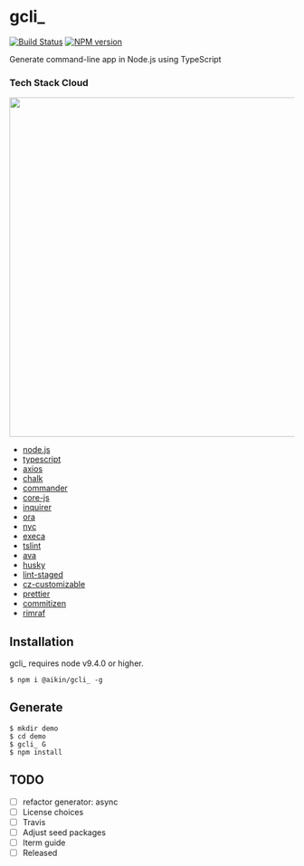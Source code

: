 # gcli_

[![Build Status](https://travis-ci.org/aikin/gcli_.svg?branch=master)](https://travis-ci.org/aikin/gcli_)
[![NPM version](https://img.shields.io/npm/v/@aikin/gcli_.svg?style=flat-square)](https://www.npmjs.com/package/@aikin/gcli_)


Generate command-line app in Node.js using TypeScript


### Tech Stack Cloud

<img src='https://github.com/aikin/gcli_/blob/master/cloud-word.png' width='600px' />

 * [node.js](https://github.com/nodejs/node)
 * [typescript](https://github.com/Microsoft/TypeScript)
 * [axios](https://github.com/axios/axios)
 * [chalk](https://github.com/chalk/chalk)
 * [commander](https://github.com/tj/commander.js)
 * [core-js](https://github.com/zloirock/core-js)
 * [inquirer](https://github.com/zloirock/core-js)
 * [ora](https://github.com/sindresorhus/ora)
 * [nyc](https://github.com/istanbuljs/nyc)
 * [execa](https://github.com/sindresorhus/execa)
 * [tslint](https://github.com/palantir/tslint)
 * [ava](https://github.com/avajs/ava)
 * [husky](https://github.com/typicode/husky)
 * [lint-staged](https://github.com/okonet/lint-staged)
 * [cz-customizable](https://github.com/leonardoanalista/cz-customizable)
 * [prettier](https://github.com/prettier/prettier)
 * [commitizen](https://github.com/commitizen/cz-cli)
 * [rimraf](https://github.com/isaacs/rimraf)


## Installation

gcli_ requires node v9.4.0 or higher.

```
$ npm i @aikin/gcli_ -g
```

## Generate
```
$ mkdir demo
$ cd demo
$ gcli_ G
$ npm install
```



## TODO
- [ ] refactor generator: async
- [ ] License choices
- [ ] Travis
- [ ] Adjust seed packages
- [ ] Iterm guide
- [ ] Released
